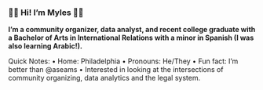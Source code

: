 ### 👋🏾 Hi! I’m Myles 👋🏾 ###

<strong> I’m a community organizer, data analyst, and recent college graduate with a Bachelor of Arts in International Relations with a minor in Spanish (I was also learning Arabic!). </strong>



Quick Notes:
•	Home: Philadelphia
•	Pronouns: He/They
•	Fun fact: I’m better than @aseams
•	Interested in looking at the intersections of community organizing, data analytics and the legal system.

